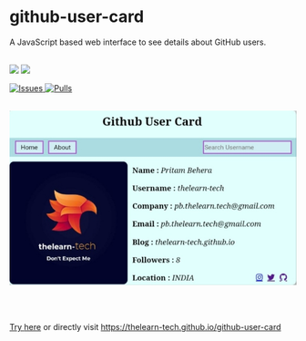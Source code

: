# github-user-card
A JavaScript based web interface to see details about GitHub users.
<br>
<br>

![](https://img.shields.io/badge/Code-HTML_CSS_JS-pink)
![](https://img.shields.io/badge/Maintained-Yes-green)


<a href="https://github.com/thelearn-tech/github-user-card/issues">
      <img alt="Issues" src="https://img.shields.io/github/issues/thelearn-tech/github-user-card?color=0088ff" />
<a href="https://github.com/thelearn-tech/github-user-card/pulls">
      <img alt="Pulls" src="https://img.shields.io/github/issues-pr/thelearn-tech/github-user-card?color=0088ff" />

<br>
<br>

![](https://raw.githubusercontent.com/thelearn-tech/img/main/IMG_20211215_114803.jpg)

<br>
<br>

Try [here](https://thelearn-tech.github.io/github-user-card)
or directly visit https://thelearn-tech.github.io/github-user-card
